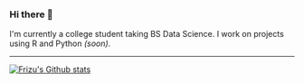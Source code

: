 ### Hi there 👋

I'm currently a college student taking BS Data Science. I work on projects using R and Python *(soon)*.

---

[![Frizu's Github stats](https://github-readme-stats.vercel.app/api?username=KaidenFrizu)](https://github.com/anuraghazra/github-readme-stats)
